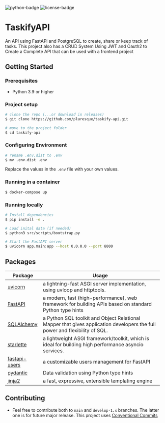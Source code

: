 ![python-badge](https://img.shields.io/badge/Python-3.9+-blue) ![license-badge](https://img.shields.io/badge/License-MIT-blue) 

# TaskifyAPI
An API using FastAPI and PostgreSQL to create, share or keep track of tasks. This project also has a CRUD System Using JWT and Oauth2 to Create a Complete API that can be used with a frontend project

## Getting Started

### Prerequisites

- Python 3.9 or higher

### Project setup

```sh
# clone the repo (...or download in releases)
$ git clone https://github.com/pluresque/taskify-api.git

# move to the project folder
$ cd taskify-api
```

### Configuring Environment

```sh
# rename .env.dist to .env
$ mv .env.dist .env
```
Replace the values in the `.env` file with your own values.

### Running in a container

```sh
$ docker-compose up
```

### Running locally

```sh
# Install dependencies
$ pip install -e . 

# Load inital data (if needed)
$ python3 src/scripts/bootstrap.py

# Start the FastAPI server
$ uvicorn app.main:app --host 0.0.0.0 --port 8000
```

## Packages
| Package                                                         | Usage                                                                                                                      |
|-----------------------------------------------------------------|----------------------------------------------------------------------------------------------------------------------------|
| [uvicorn](https://github.com/encode/uvicorn)                    | a lightning-fast ASGI server implementation, using uvloop and httptools.                                                   |
| [FastAPI](https://github.com/tiangolo/fastapi)                  | a modern, fast (high-performance), web framework for building APIs based on standard Python type hints                     |
| [SQLAlchemy](https://github.com/sqlalchemy/sqlalchemy)          | a Python SQL toolkit and Object Relational Mapper that gives application developers the full power and flexibility of SQL. |
| [starlette](https://www.starlette.io/)                          | a lightweight ASGI framework/toolkit, which is ideal for building high performance asyncio services.                       |
| [fastapi-users](https://github.com/fastapi-users/fastapi-users) | a customizable users management for FastAPI                                                                                |
| [pydantic](https://github.com/pydantic/pydantic)                | Data validation using Python type hints                                                                                    |
| [jinja2](https://github.com/pallets/jinja/)                     | a fast, expressive, extensible templating engine                                                                           |

## Contributing

- Feel free to contribute both to `main` and `develop-1.x` branches. The latter one is for future major release. This project uses [Conventional Commits](https://www.conventionalcommits.org/en/v1.0.0/)